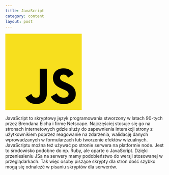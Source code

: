 ```yaml
---
title: JavaScript
category: content
layout: post
---
```



![](../assets/240px-Unofficial_JavaScript_logo_2.svg.png)

JavaScript to skryptowy język programowania stworzony w latach 90-tych przez Brendana Eicha i firmę Netscape. Najczęściej stosuje się go na stronach internetowych gdzie służy do zapewnienia interakcji strony z użytkownikiem poprzez reagowanie na zdarzenia, walidację danych wprowadzanych w formularzach lub tworzenie efektów wizualnych. JavaScriptu można też używać po stronie serwera na platformie node. Jest to środowisko podobne do np. Ruby, ale oparte o JavaScript. Dzięki przeniesieniu JSa na serwery mamy podobieństwo do wersji stosowanej w przeglądarkach. Tak więc osoby piszące skrypty dla stron dość szybko mogą się odnaleźć w pisaniu skryptów dla serwerów.

